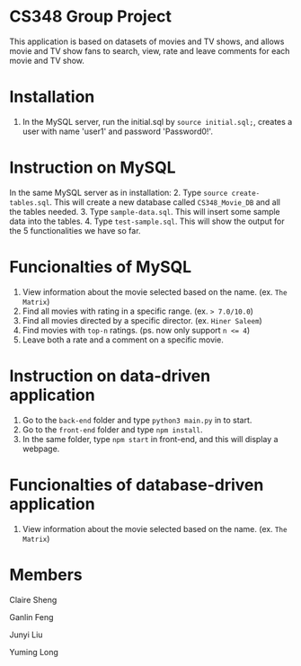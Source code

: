 # CS348 Group Project

This application is based on datasets of movies and TV shows, and allows movie and TV show fans to search, view, rate and leave comments for each movie and TV show.

# Installation
1. In the MySQL server, run the initial.sql by `source initial.sql;`, creates a user with name 'user1' and password 'Password0!'.

# Instruction on MySQL
In the same MySQL server as in installation:
2. Type `source create-tables.sql`. This will create a new database called `CS348_Movie_DB` and all the tables needed.
3. Type `sample-data.sql`. This will insert some sample data into the tables.
4. Type `test-sample.sql`. This will show the output for the 5 functionalities we have so far.

# Funcionalties of MySQL
1. View information about the movie selected based on the name. (ex. `The Matrix`)
2. Find all movies with rating in a specific range. (ex. `> 7.0/10.0`)
3. Find all movies directed by a specific director. (ex. `Hiner Saleem`)
4. Find movies with `top-n` ratings. (ps. now only support `n <= 4`)
5. Leave both a rate and a comment on a specific movie.

# Instruction on data-driven application
1. Go to the `back-end` folder and type `python3 main.py` in to start.
2. Go to the `front-end` folder and type `npm install`.
3. In the same folder, type `npm start` in front-end, and this will display a webpage.

# Funcionalties of database-driven application
1. View information about the movie selected based on the name. (ex. `The Matrix`)

# Members
Claire Sheng

Ganlin Feng

Junyi Liu

Yuming Long

